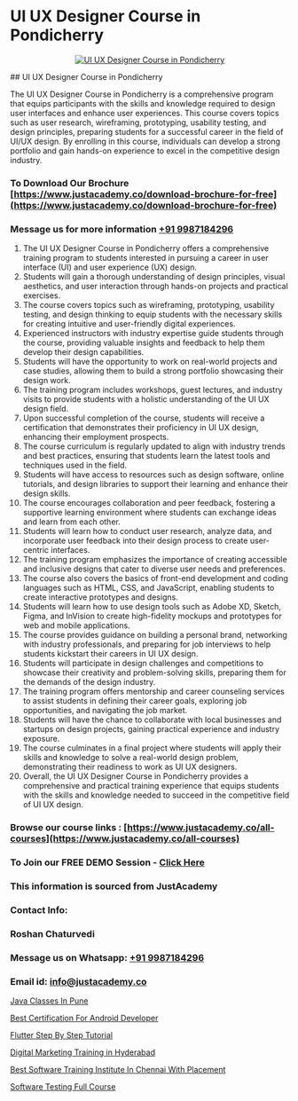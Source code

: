 # UI UX Designer Course in Pondicherry

<p align="center">
  <a href="https://justacademy.co/all-courses">
    <img src="https://ibb.co/CngWr2j" alt="UI UX Designer Course in Pondicherry">
  </a>
</p>
## UI UX Designer Course in Pondicherry

The UI UX Designer Course in Pondicherry is a comprehensive program that equips participants with the skills and knowledge required to design user interfaces and enhance user experiences. This course covers topics such as user research, wireframing, prototyping, usability testing, and design principles, preparing students for a successful career in the field of UI/UX design. By enrolling in this course, individuals can develop a strong portfolio and gain hands-on experience to excel in the competitive design industry.
### To Download Our Brochure [https://www.justacademy.co/download-brochure-for-free](https://www.justacademy.co/download-brochure-for-free)
### Message us for more information [+91 9987184296](https://api.whatsapp.com/send?phone=919987184296)
1) The UI UX Designer Course in Pondicherry offers a comprehensive training program to students interested in pursuing a career in user interface (UI) and user experience (UX) design.
2) Students will gain a thorough understanding of design principles, visual aesthetics, and user interaction through hands-on projects and practical exercises.
3) The course covers topics such as wireframing, prototyping, usability testing, and design thinking to equip students with the necessary skills for creating intuitive and user-friendly digital experiences.
4) Experienced instructors with industry expertise guide students through the course, providing valuable insights and feedback to help them develop their design capabilities.
5) Students will have the opportunity to work on real-world projects and case studies, allowing them to build a strong portfolio showcasing their design work.
6) The training program includes workshops, guest lectures, and industry visits to provide students with a holistic understanding of the UI UX design field.
7) Upon successful completion of the course, students will receive a certification that demonstrates their proficiency in UI UX design, enhancing their employment prospects.
8) The course curriculum is regularly updated to align with industry trends and best practices, ensuring that students learn the latest tools and techniques used in the field.
9) Students will have access to resources such as design software, online tutorials, and design libraries to support their learning and enhance their design skills.
10) The course encourages collaboration and peer feedback, fostering a supportive learning environment where students can exchange ideas and learn from each other.
11) Students will learn how to conduct user research, analyze data, and incorporate user feedback into their design process to create user-centric interfaces.
12) The training program emphasizes the importance of creating accessible and inclusive designs that cater to diverse user needs and preferences.
13) The course also covers the basics of front-end development and coding languages such as HTML, CSS, and JavaScript, enabling students to create interactive prototypes and designs.
14) Students will learn how to use design tools such as Adobe XD, Sketch, Figma, and InVision to create high-fidelity mockups and prototypes for web and mobile applications.
15) The course provides guidance on building a personal brand, networking with industry professionals, and preparing for job interviews to help students kickstart their careers in UI UX design.
16) Students will participate in design challenges and competitions to showcase their creativity and problem-solving skills, preparing them for the demands of the design industry.
17) The training program offers mentorship and career counseling services to assist students in defining their career goals, exploring job opportunities, and navigating the job market.
18) Students will have the chance to collaborate with local businesses and startups on design projects, gaining practical experience and industry exposure.
19) The course culminates in a final project where students will apply their skills and knowledge to solve a real-world design problem, demonstrating their readiness to work as UI UX designers.
20) Overall, the UI UX Designer Course in Pondicherry provides a comprehensive and practical training experience that equips students with the skills and knowledge needed to succeed in the competitive field of UI UX design.

### Browse our course links : [https://www.justacademy.co/all-courses](https://www.justacademy.co/all-courses) 
### To Join our FREE DEMO Session - [Click Here](https://www.justacademy.co/register-for-course-demo)


### This information is sourced from JustAcademy
### Contact Info:
### Roshan Chaturvedi
### Message us on Whatsapp: [+91 9987184296](https://api.whatsapp.com/send?phone=919987184296)
### Email id: [info@justacademy.co](mailto:info@justacademy.co)
                
[Java Classes In Pune](https://www.linkedin.com/pulse/java-classes-pune-justacademy-hyderabad-0ysnc/)

[Best Certification For Android Developer](https://www.linkedin.com/pulse/best-certification-android-developer-justacademy-tekhf/)

[Flutter Step By Step Tutorial](https://medium.com/@justacademytraining/flutter-step-by-step-tutorial-0febd28350b1)

[Digital Marketing Training in Hyderabad](https://medium.com/@roneet705/digital-marketing-training-in-hyderabad-1bf5d59f2316)

[Best Software Training Institute In Chennai With Placement](https://justacademyin.github.io/justacademy/best-software-training-institute-in-chennai-with-placement)

[Software Testing Full Course](https://justacademyin.github.io/justacademy/software-testing-full-course)

